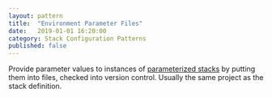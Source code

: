 ```yaml
---
layout: pattern
title:  "Environment Parameter Files"
date:   2019-01-01 16:20:00
category: Stack Configuration Patterns
published: false
---
```


Provide parameter values to instances of [parameterized stacks](parameterized-stack.adoc) by putting them into files, checked into version control. Usually the same project as the stack definition.

